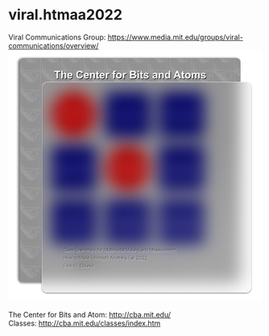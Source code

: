 # viral.htmaa2022
Viral Communications Group: <https://www.media.mit.edu/groups/viral-communications/overview/>
![](week1/docs/img/Glass2@1x.png)


The Center for Bits and Atom: <http://cba.mit.edu/>  
Classes: <http://cba.mit.edu/classes/index.htm>
